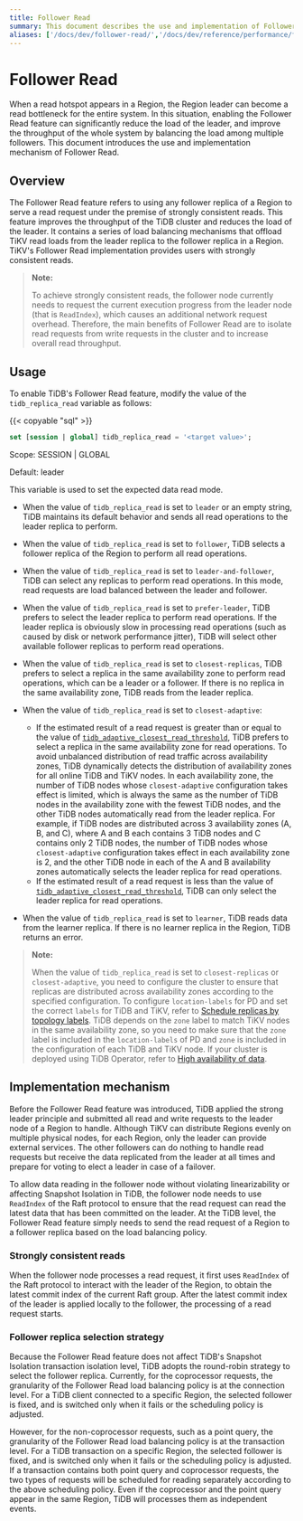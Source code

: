 ```yaml
---
title: Follower Read
summary: This document describes the use and implementation of Follower Read.
aliases: ['/docs/dev/follower-read/','/docs/dev/reference/performance/follower-read/']
---
```


# Follower Read

When a read hotspot appears in a Region, the Region leader can become a read bottleneck for the entire system. In this situation, enabling the Follower Read feature can significantly reduce the load of the leader, and improve the throughput of the whole system by balancing the load among multiple followers. This document introduces the use and implementation mechanism of Follower Read.

## Overview

The Follower Read feature refers to using any follower replica of a Region to serve a read request under the premise of strongly consistent reads. This feature improves the throughput of the TiDB cluster and reduces the load of the leader. It contains a series of load balancing mechanisms that offload TiKV read loads from the leader replica to the follower replica in a Region. TiKV's Follower Read implementation provides users with strongly consistent reads.

> **Note:**
>
> To achieve strongly consistent reads, the follower node currently needs to request the current execution progress from the leader node (that is `ReadIndex`), which causes an additional network request overhead. Therefore, the main benefits of Follower Read are to isolate read requests from write requests in the cluster and to increase overall read throughput.

## Usage

To enable TiDB's Follower Read feature, modify the value of the `tidb_replica_read` variable as follows:

{{< copyable "sql" >}}

```sql
set [session | global] tidb_replica_read = '<target value>';
```

Scope: SESSION | GLOBAL

Default: leader

This variable is used to set the expected data read mode.

- When the value of `tidb_replica_read` is set to `leader` or an empty string, TiDB maintains its default behavior and sends all read operations to the leader replica to perform.
- When the value of `tidb_replica_read` is set to `follower`, TiDB selects a follower replica of the Region to perform all read operations.
- When the value of `tidb_replica_read` is set to `leader-and-follower`, TiDB can select any replicas to perform read operations. In this mode, read requests are load balanced between the leader and follower.
- When the value of `tidb_replica_read` is set to `prefer-leader`, TiDB prefers to select the leader replica to perform read operations. If the leader replica is obviously slow in processing read operations (such as caused by disk or network performance jitter), TiDB will select other available follower replicas to perform read operations.
- When the value of `tidb_replica_read` is set to `closest-replicas`, TiDB prefers to select a replica in the same availability zone to perform read operations, which can be a leader or a follower. If there is no replica in the same availability zone, TiDB reads from the leader replica.
- When the value of `tidb_replica_read` is set to `closest-adaptive`:

    - If the estimated result of a read request is greater than or equal to the value of [`tidb_adaptive_closest_read_threshold`](/system-variables.md#tidb_adaptive_closest_read_threshold-new-in-v630), TiDB prefers to select a replica in the same availability zone for read operations. To avoid unbalanced distribution of read traffic across availability zones, TiDB dynamically detects the distribution of availability zones for all online TiDB and TiKV nodes. In each availability zone, the number of TiDB nodes whose `closest-adaptive` configuration takes effect is limited, which is always the same as the number of TiDB nodes in the availability zone with the fewest TiDB nodes, and the other TiDB nodes automatically read from the leader replica. For example, if TiDB nodes are distributed across 3 availability zones (A, B, and C), where A and B each contains 3 TiDB nodes and C contains only 2 TiDB nodes, the number of TiDB nodes whose `closest-adaptive` configuration takes effect in each availability zone is 2, and the other TiDB node in each of the A and B availability zones automatically selects the leader replica for read operations.
    - If the estimated result of a read request is less than the value of [`tidb_adaptive_closest_read_threshold`](/system-variables.md#tidb_adaptive_closest_read_threshold-new-in-v630), TiDB can only select the leader replica for read operations.

- When the value of `tidb_replica_read` is set to `learner`, TiDB reads data from the learner replica. If there is no learner replica in the Region, TiDB returns an error.

<CustomContent platform="tidb">

> **Note:**
>
> When the value of `tidb_replica_read` is set to `closest-replicas` or `closest-adaptive`, you need to configure the cluster to ensure that replicas are distributed across availability zones according to the specified configuration. To configure `location-labels` for PD and set the correct `labels` for TiDB and TiKV, refer to [Schedule replicas by topology labels](/schedule-replicas-by-topology-labels.md). TiDB depends on the `zone` label to match TiKV nodes in the same availability zone, so you need to make sure that the `zone` label is included in the `location-labels` of PD and `zone` is included in the configuration of each TiDB and TiKV node. If your cluster is deployed using TiDB Operator, refer to [High availability of data](https://docs.pingcap.com/tidb-in-kubernetes/v1.4/configure-a-tidb-cluster#high-availability-of-data).

</CustomContent>

## Implementation mechanism

Before the Follower Read feature was introduced, TiDB applied the strong leader principle and submitted all read and write requests to the leader node of a Region to handle. Although TiKV can distribute Regions evenly on multiple physical nodes, for each Region, only the leader can provide external services. The other followers can do nothing to handle read requests but receive the data replicated from the leader at all times and prepare for voting to elect a leader in case of a failover.

To allow data reading in the follower node without violating linearizability or affecting Snapshot Isolation in TiDB, the follower node needs to use `ReadIndex` of the Raft protocol to ensure that the read request can read the latest data that has been committed on the leader. At the TiDB level, the Follower Read feature simply needs to send the read request of a Region to a follower replica based on the load balancing policy.

### Strongly consistent reads

When the follower node processes a read request, it first uses `ReadIndex` of the Raft protocol to interact with the leader of the Region, to obtain the latest commit index of the current Raft group. After the latest commit index of the leader is applied locally to the follower, the processing of a read request starts.

### Follower replica selection strategy

Because the Follower Read feature does not affect TiDB's Snapshot Isolation transaction isolation level, TiDB adopts the round-robin strategy to select the follower replica. Currently, for the coprocessor requests, the granularity of the Follower Read load balancing policy is at the connection level. For a TiDB client connected to a specific Region, the selected follower is fixed, and is switched only when it fails or the scheduling policy is adjusted.

However, for the non-coprocessor requests, such as a point query, the granularity of the Follower Read load balancing policy is at the transaction level. For a TiDB transaction on a specific Region, the selected follower is fixed, and is switched only when it fails or the scheduling policy is adjusted. If a transaction contains both point query and coprocessor requests, the two types of requests will be scheduled for reading separately according to the above scheduling policy. Even if the coprocessor and the point query appear in the same Region, TiDB will processes them as independent events.

